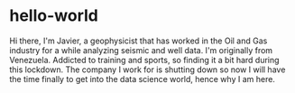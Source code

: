# hello-world

Hi there, I'm Javier, a geophysicist that has worked in the Oil and Gas industry for a while analyzing seismic and well data. I'm originally from Venezuela. Addicted to training and sports, so finding it a bit hard during this lockdown. The company I work for is shutting down so now I will have the time finally to get into the data science world, hence why I am here.
